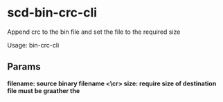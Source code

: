 # scd-bin-crc-cli
Append crc to the bin file and set the file to the required size

Usage: bin-crc-cli <filename> <size>
  
## Params  

<b>filename<b>: source binary filename <\cr>
<b>size<b>: require size of destination file must be graather the

